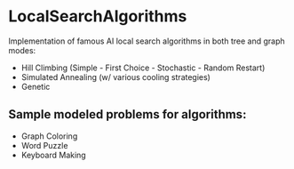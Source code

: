 # LocalSearchAlgorithms
Implementation of famous AI local search algorithms in both tree and graph modes:
* Hill Climbing (Simple - First Choice - Stochastic - Random Restart)
* Simulated Annealing (w/ various cooling strategies)
* Genetic
## Sample modeled problems for algorithms:
* Graph Coloring
* Word Puzzle
* Keyboard Making

